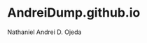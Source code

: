 # AndreiDump.github.io
Nathaniel Andrei D. Ojeda
<Spotify link="https://open.spotify.com/album/7sAp0E6Q4dqnrwWkpytEaN?si=DD8wG1AXR7CZZ0Fxv3xnUw" />
